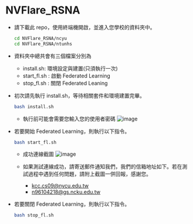 # NVFlare_RSNA

- 請下載此 repo，使用終端機開啟，並進入您學校的資料夾中。

	```bash
	cd NVFlare_RSNA/ncyu
	cd NVFlare_RSNA/ntunhs
	```

- 資料夾中總共會有三個檔案分別為
    - install.sh: 環境設定與建置(只須執行一次)
    - start_fl.sh : 啟動 Federated Learning
    - stop_fl.sh : 關閉 Federated Leaning
- 初次請先執行 install.sh，等待相關套件和環境建置完畢。
    
    ```bash
    bash install.sh
    ```
    - 執行前可能會需要您輸入您的使用者密碼
      ![image](https://github.com/MingChin-Kao/NVFlare_RSNA/blob/main/screenshot/need_pwd.png)
    
- 若要開始 Federated Learning，則執行以下指令。
    
    ```bash
    bash start_fl.sh
    ```
    
    - 成功連線截圖
      ![image](https://github.com/MingChin-Kao/NVFlare_RSNA/blob/main/screenshot/connect_success.png)
        
    - 如果測試連線成功，請寄送郵件通知我們，我們的信箱地址如下。若在測試過程中遇到任何問題，請附上截圖一併回報，感謝您。
        - kcc.cs09@nycu.edu.tw
        - n96104218@gs.ncku.edu.tw
- 若要關閉 Federated Learning，則執行以下指令。
    
    ```bash
    bash stop_fl.sh
    ```
